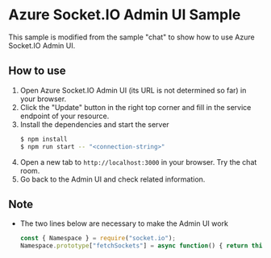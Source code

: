 
# Azure Socket.IO Admin UI Sample

This sample is modified from the sample "chat" to show how to use Azure Socket.IO Admin UI.

## How to use 
1. Open Azure Socket.IO Admin UI (its URL is not determined so far) in your browser.
2. Click the "Update" button in the right top corner and fill in the service endpoint of your resource.
3. Install the dependencies and start the server
    ```bash
    $ npm install
    $ npm run start -- "<connection-string>"
    ```
4. Open a new tab to `http://localhost:3000` in your browser. Try the chat room.
5. Go back to the Admin UI and check related information.

## Note
- The two lines below are necessary to make the Admin UI work
    ```javascript
    const { Namespace } = require("socket.io");
    Namespace.prototype["fetchSockets"] = async function() { return this.local.fetchSockets(); };
    ```